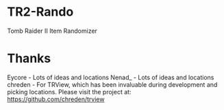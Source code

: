 # TR2-Rando
Tomb Raider II Item Randomizer

# Thanks
Eycore - Lots of ideas and locations
Nenad_ - Lots of ideas and locations
chreden - For TRView, which has been invaluable during development and picking locations. Please visit the project at: https://github.com/chreden/trview
